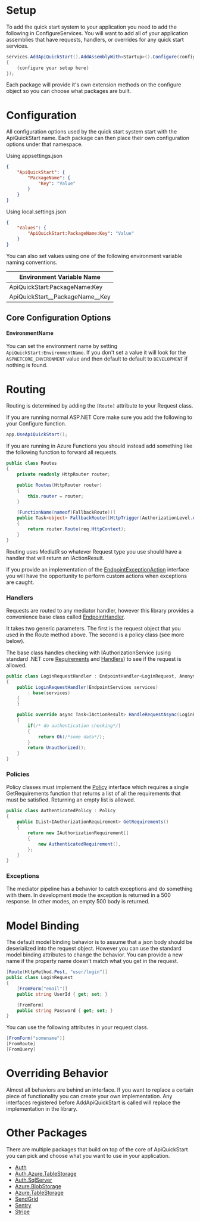 # Setup
To add the quick start system to your application you need to add the following in ConfigureServices. You will want to add all of your application assemblies that have requests, handlers, or overrides for any quick start services.

```cs
services.AddApiQuickStart().AddAssemblyWith<Startup>().Configure(config => 
{
	{configure your setup here}
});
```

Each package will provide it's own extension methods on the configure object so you can choose what packages are built.

# Configuration
All configuration options used by the quick start system start with the ApiQuickStart name. Each package can then place their own configuration options under that namespace.

Using appsettings.json
```json
{
	"ApiQuickStart": {
		"PackageName": {
			"Key": "Value"
		}
	}
}
```

Using local.settings.json
```json
{
	"Values": {
		"ApiQuickStart:PackageName:Key": "Value"
	}
}
```

You can also set values using one of the following environment variable naming conventions.

|Environment Variable Name|
|------------------------|
|ApiQuickStart:PackageName:Key|
|ApiQuickStart__PackageName__Key|

## Core Configuration Options
#### EnvironmentName
You can set the environment name by setting `ApiQuickStart:EnvironmentName`. If you don't set a value it will look for the `ASPNETCORE_ENVIRONMENT` value and then default to default to `DEVELOPMENT` if nothing is found.

# Routing
Routing is determined by adding the `[Route]` attribute to your Request class.

If you are running normal ASP.NET Core make sure you add the following to your Configure function.
```cs
app.UseApiQuickStart();
```	

If you are running in Azure Functions you should instead add something like the following function to forward all requests.

```cs
public class Routes
{
	private readonly HttpRouter router;

	public Routes(HttpRouter router)
	{
		this.router = router;
	}

	[FunctionName(nameof(FallbackRoute))]
	public Task<object> FallbackRoute([HttpTrigger(AuthorizationLevel.Anonymous, "get", "put", "delete", "post", "head", "trace", "patch", "connect", "options", Route = "{*rest}")] HttpRequest req)
	{
		return router.Route(req.HttpContext);
	}
}
```

Routing uses MediatR so whatever Request type you use should have a handler that will return an IActionResult.

If you provide an implementation of the [EndpointExceptionAction](Smithgeek.ApiQuickStart.Core/Mediatr/EndpointExceptionAction.cs) interface you will have the opportunity to perform custom actions when exceptions are caught.

### Handlers
Requests are routed to any mediator handler, however this library provides a convenience base class called [EndpointHandler](Smithgeek.ApiQuickStart.Core/Api/EndpointHandler.cs). 

It takes two generic parameters. The first is the request object that you used in the Route method above. The second is a policy class (see more below).

The base class handles checking with IAuthorizationService (using standard .NET core [Requirements](https://docs.microsoft.com/en-us/aspnet/core/security/authorization/policies?view=aspnetcore-3.1#requirements) and [Handlers](https://docs.microsoft.com/en-us/aspnet/core/security/authorization/policies?view=aspnetcore-3.1#authorization-handlers)) to see if the request is allowed.
```cs
public class LoginRequestHandler : EndpointHandler<LoginRequest, AnonymousPolicy>
{
	public LoginRequestHandler(EndpointServices services)
		: base(services)
	{
	}

	public override async Task<IActionResult> HandleRequestAsync(LoginRequest request)
	{
		if(/* do authentication checking*/)
		{
			return Ok(/*some data*/);
		}
		return Unauthorized();
	}
}
```

### Policies
Policy classes must implement the [Policy](Smithgeek.ApiQuickStart.Core/Api/Authorization/Policy.cs) interface which requires a single GetRequirements function that returns a list of all the requirements that must be satisfied. Returning an empty list is allowed.
```cs
public class AuthenticatedPolicy : Policy
{
	public IList<IAuthorizationRequirement> GetRequirements()
	{
		return new IAuthorizationRequirement[]
		{
			new AuthenticatedRequirement(),
		};
	}
}
```

### Exceptions
The mediator pipeline has a behavior to catch exceptions and do something with them. In development mode the exception is returned in a 500 response. In other modes, an empty 500 body is returned.

# Model Binding
The default model binding behavior is to assume that a json body should be deserialized into the request object. However you can use the standard model binding attributes to change the behavior. You can provide a new name if the property name doesn't match what you get in the request.
```cs
[Route(HttpMethod.Post, "user/login")]
public class LoginRequest
{
	[FromForm("email")]
	public string UserId { get; set; }

	[FromForm]
	public string Password { get; set; }
}
```
You can use the following attributes in your request class.
```cs
[FromForm("somename")]
[FromRoute]
[FromQuery]
```

# Overriding Behavior
Almost all behaviors are behind an interface. If you want to replace a certain piece of functionality you can create your own implementation. Any interfaces registered before AddApiQuickStart is called will replace the implementation in the library.

# Other Packages
There are multiple packages that build on top of the core of ApiQuickStart you can pick and choose what you want to use in your application.
* [Auth](Smithgeek.ApiQuickStart.Auth/Readme.md)
* [Auth.Azure.TableStorage](Smithgeek.ApiQuickStart.Auth.Azure.TableStorage/Readme.md)
* [Auth.SqlServer](Smithgeek.ApiQuickStart.Azure.Auth.SqlServer/Readme.md)
* [Azure.BlobStorage](Smithgeek.ApiQuickStart.Azure.BlobStorage/Readme.md)
* [Azure.TableStorage](Smithgeek.ApiQuickStart.Azure.TableStorage/Readme.md)
* [SendGrid](Smithgeek.ApiQuickStart.SendGrid/Readme.md)
* [Sentry](Smithgeek.ApiQuickStart.Sentry/Readme.md)
* [Stripe](Smithgeek.ApiQuickStart.Stripe/Readme.md)